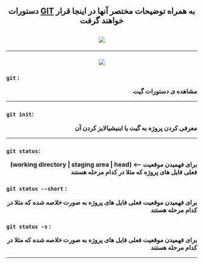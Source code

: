 <h2 align="center">
  دستورات <a href="https://git-scm.com/doc">GIT</a> به همراه توضیحات مختصر آنها در اینجا قرار خواهند گرفت
<h2>

<div align="center">
  <img src="https://github.com/ahmad-mirzaei/git-commands-and-explanations/blob/2100aca18de101af32ed35f314d8c462dfd8dd29/git-logo-gif.gif">
</div>

---

<div align="center">
  <img src="https://github.com/ahmad-mirzaei/git-commands-and-explanations/blob/ae35ec9426f4bb320eefac7d94961e33acc729ff/red-line.gif">
</div>

### `git` : <p align="right">مشاهده ی دستورات گیت</p>
<hr>

### `git init`:  <p align="right">معرفی کردن پروژه به گیت یا اینیشیالایز کردن آن</p>
<hr>

### `git status`:   <p align="right"> (working directory | staging area | head) <-- برای فهمیدن موقعیت فعلی فایل های پروژه که مثلا در کدام مرحله هستند</p>

### `git status --short` : <p align="right">برای فهمیدن موقعیت فعلی فایل های پروژه به صورت ***خلاصه شده*** که مثلا در کدام مرحله هستند</p>
### `git status -s` : <p align="right">برای فهمیدن موقعیت فعلی فایل های پروژه به صورت ***خلاصه شده*** که مثلا در کدام مرحله هستند</p>
<hr>